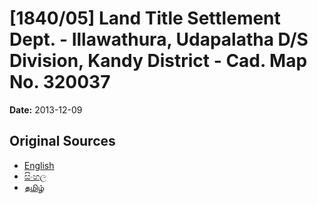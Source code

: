 # [1840/05] Land Title Settlement Dept. - Illawathura, Udapalatha D/S Division, Kandy District - Cad. Map No. 320037

**Date:** 2013-12-09

## Original Sources

- [English](https://documents.gov.lk/view/extra-gazettes/2013/12/1840-05_E.pdf)
- [සිංහල](https://documents.gov.lk/view/extra-gazettes/2013/12/1840-05_S.pdf)
- [தமிழ்](https://documents.gov.lk/view/extra-gazettes/2013/12/1840-05_T.pdf)
